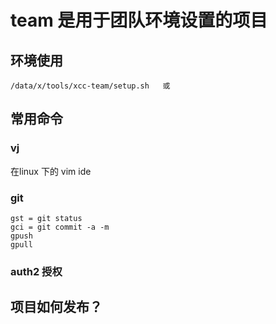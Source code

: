 # team 是用于团队环境设置的项目

## 环境使用
```
/data/x/tools/xcc-team/setup.sh   或
```

## 常用命令
### vj
在linux 下的 vim ide

### git
```
gst = git status
gci = git commit -a -m
gpush
gpull
```

### auth2 授权

## 项目如何发布？

